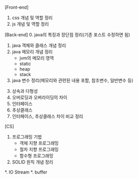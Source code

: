 [Front-end]
1. css 개념 및 역할 정리
2. js 개념 및 역할 정리

[Back-end]
0. java의 특징과 장단점 정리(기존 포스트 수정하면 됨)
1. java 객체와 클래스 개념 정리
3. java 메모리 개념 정리
    - jvm의 메모리 영역
    - static
    - heap
    - stack
2. java 변수 정리(메모리와 관련된 내용 포함, 참조변수, 일반변수 등)
<!-- null은 참조 변수의 기본 값이기 때문에 자료형, 클래스형에 상관 없이 할당할 수 있다. -->
3. 상속과 다형성
4. 오버로딩과 오버라이딩의 차이
5. 인터페이스
6. 추상클래스 
7. 인터페이스, 추상클래스 차이 비교 정리

[CS]
1. 프로그래밍 기법
    - 객체 지향 프로그래밍
    - 절차 지향 프로그래밍
    - 함수형 프로그래밍
2. SOLID 원칙 개념 정리

*. IO Stream
*. buffer